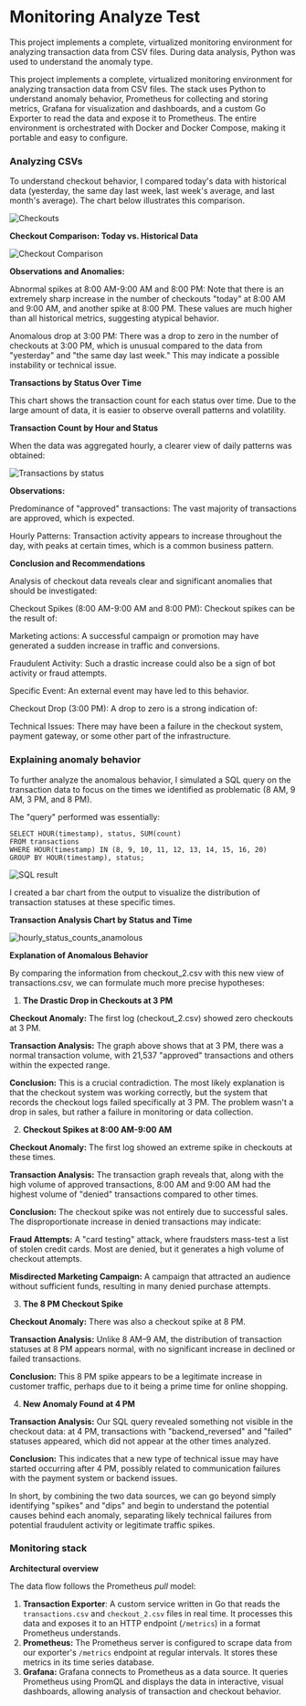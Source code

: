 # Monitoring Analyze Test

This project implements a complete, virtualized monitoring environment for analyzing transaction data from CSV files. During data analysis, Python was used to understand the anomaly type.

This project implements a complete, virtualized monitoring environment for analyzing transaction data from CSV files. The stack uses Python to understand anomaly behavior, Prometheus for collecting and storing metrics, Grafana for visualization and dashboards, and a custom Go Exporter to read the data and expose it to Prometheus. The entire environment is orchestrated with Docker and Docker Compose, making it portable and easy to configure.

### Analyzing CSVs

To understand checkout behavior, I compared today's data with historical data (yesterday, the same day last week, last week's average, and last month's average). The chart below illustrates this comparison.

![Checkouts](data-analysis/img/checkouts.png)

**Checkout Comparison: Today vs. Historical Data**

![Checkout Comparison](data-analysis/img/checkout_comparison.png)

**Observations and Anomalies:**

Abnormal spikes at 8:00 AM-9:00 AM and 8:00 PM: Note that there is an extremely sharp increase in the number of checkouts "today" at 8:00 AM and 9:00 AM, and another spike at 8:00 PM. These values are much higher than all historical metrics, suggesting atypical behavior.

Anomalous drop at 3:00 PM: There was a drop to zero in the number of checkouts at 3:00 PM, which is unusual compared to the data from "yesterday" and "the same day last week." This may indicate a possible instability or technical issue.

**Transactions by Status Over Time**

This chart shows the transaction count for each status over time. Due to the large amount of data, it is easier to observe overall patterns and volatility.

**Transaction Count by Hour and Status**

When the data was aggregated hourly, a clearer view of daily patterns was obtained:

![Transactions by status](data-analysis/img/transactions_by_status.png)

**Observations:**

Predominance of "approved" transactions: The vast majority of transactions are approved, which is expected.

Hourly Patterns: Transaction activity appears to increase throughout the day, with peaks at certain times, which is a common business pattern.

**Conclusion and Recommendations**

Analysis of checkout data reveals clear and significant anomalies that should be investigated:

Checkout Spikes (8:00 AM-9:00 AM and 8:00 PM): Checkout spikes can be the result of:

Marketing actions: A successful campaign or promotion may have generated a sudden increase in traffic and conversions.

Fraudulent Activity: Such a drastic increase could also be a sign of bot activity or fraud attempts.

Specific Event: An external event may have led to this behavior.

Checkout Drop (3:00 PM): A drop to zero is a strong indication of:

Technical Issues: There may have been a failure in the checkout system, payment gateway, or some other part of the infrastructure.

### Explaining anomaly behavior

To further analyze the anomalous behavior, I simulated a SQL query on the transaction data to focus on the times we identified as problematic (8 AM, 9 AM, 3 PM, and 8 PM).

The "query" performed was essentially:

```
SELECT HOUR(timestamp), status, SUM(count)
FROM transactions
WHERE HOUR(timestamp) IN (8, 9, 10, 11, 12, 13, 14, 15, 16, 20)
GROUP BY HOUR(timestamp), status;
```

![SQL result](data-analysis/img/sql-result.png)

I created a bar chart from the output to visualize the distribution of transaction statuses at these specific times.

**Transaction Analysis Chart by Status and Time**

![hourly_status_counts_anamolous](data-analysis/img/hourly_status_counts_anomalous.png)

**Explanation of Anomalous Behavior**

By comparing the information from checkout_2.csv with this new view of transactions.csv, we can formulate much more precise hypotheses:

1. **The Drastic Drop in Checkouts at 3 PM**

**Checkout Anomaly:** The first log (checkout_2.csv) showed zero checkouts at 3 PM.

**Transaction Analysis:** The graph above shows that at 3 PM, there was a normal transaction volume, with 21,537 "approved" transactions and others within the expected range.

**Conclusion:** This is a crucial contradiction. The most likely explanation is that the checkout system was working correctly, but the system that records the checkout logs failed specifically at 3 PM. The problem wasn't a drop in sales, but rather a failure in monitoring or data collection.

2. **Checkout Spikes at 8:00 AM-9:00 AM**

**Checkout Anomaly:** The first log showed an extreme spike in checkouts at these times.

**Transaction Analysis:** The transaction graph reveals that, along with the high volume of approved transactions, 8:00 AM and 9:00 AM had the highest volume of "denied" transactions compared to other times.

**Conclusion:** The checkout spike was not entirely due to successful sales. The disproportionate increase in denied transactions may indicate:

**Fraud Attempts:** A "card testing" attack, where fraudsters mass-test a list of stolen credit cards. Most are denied, but it generates a high volume of checkout attempts.

**Misdirected Marketing Campaign:** A campaign that attracted an audience without sufficient funds, resulting in many denied purchase attempts.

3. **The 8 PM Checkout Spike**

**Checkout Anomaly:** There was also a checkout spike at 8 PM.

**Transaction Analysis:** Unlike 8 AM–9 AM, the distribution of transaction statuses at 8 PM appears normal, with no significant increase in declined or failed transactions.

**Conclusion:** This 8 PM spike appears to be a legitimate increase in customer traffic, perhaps due to it being a prime time for online shopping.

4. **New Anomaly Found at 4 PM**

**Transaction Analysis:** Our SQL query revealed something not visible in the checkout data: at 4 PM, transactions with "backend_reversed" and "failed" statuses appeared, which did not appear at the other times analyzed.

**Conclusion:** This indicates that a new type of technical issue may have started occurring after 4 PM, possibly related to communication failures with the payment system or backend issues.

In short, by combining the two data sources, we can go beyond simply identifying "spikes" and "dips" and begin to understand the potential causes behind each anomaly, separating likely technical failures from potential fraudulent activity or legitimate traffic spikes.

### Monitoring stack

**Architectural overview**

The data flow follows the Prometheus *pull* model:


1. **Transaction Exporter**: A custom service written in Go that reads the `transactions.csv` and `checkout_2.csv` files in real time. It processes this data and exposes it to an HTTP endpoint (`/metrics`) in a format Prometheus understands.
2. **Prometheus:** The Prometheus server is configured to scrape data from our exporter's `/metrics` endpoint at regular intervals. It stores these metrics in its time series database.
3. **Grafana:** Grafana connects to Prometheus as a data source. It queries Prometheus using PromQL and displays the data in interactive, visual dashboards, allowing analysis of transaction and checkout behavior.

